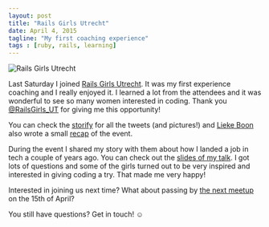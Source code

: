 ```yaml
---
layout: post
title: "Rails Girls Utrecht"
date: April 4, 2015
tagline: "My first coaching experience"
tags : [ruby, rails, learning]
---
```


![Rails Girls Utrecht](http://miriamtocino.github.io/images/posts/rails-girls-utrecht.svg)

Last Saturday I joined [Rails Girls Utrecht](http://railsgirls.com/utrecht). It was my first experience coaching and I really enjoyed it. I learned a lot from the attendees and it was wonderful to see so many women interested in coding. Thank you [@RailsGirls_UT](https://twitter.com/RailsGirls_UT) for giving me this opportunity!

You can check the [storify](https://storify.com/RailsGirls_UT/rails-girls-utrecht) for all the tweets (and pictures!) and [Lieke Boon](https://twitter.com/Lieke2208) also wrote a small [recap](http://codepancake.com/it-really-happened-rails-girls-utrecht/) of the event.

During the event I shared my story with them about how I landed a job in tech a couple of years ago. You can check out the [slides of my talk](http://www.miriamtocino.com/projects/from_architect_to_full_time_developer.pdf). I got lots of questions and some of the girls turned out to be very inspired and interested in giving coding a try. That made me very happy!

Interested in joining us next time? What about passing by [the next meetup](http://www.meetup.com/RailsGirls-NL/events/197906272/) on the 15th of April?

You still have questions? Get in touch! ☺
